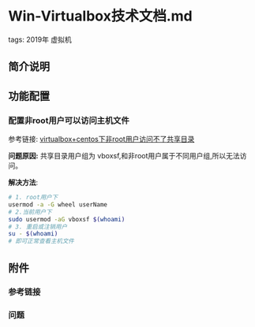 # Win-Virtualbox技术文档.md

tags: 2019年 虚拟机

## 简介说明

## 功能配置

### 配置非root用户可以访问主机文件

参考链接: [virtualbox+centos下非root用户访问不了共享目录](https://blog.csdn.net/longlongago7777/article/details/100808849)

**问题原因:** 共享目录用户组为 vboxsf,和非root用户属于不同用户组,所以无法访问。

**解决方法**:

```bash
# 1. root用户下
usermod -a -G wheel userName
# 2.当前用户下
sudo usermod -aG vboxsf $(whoami)  
# 3. 重启或注销用户  
su - $(whoami)
# 即可正常查看主机文件
```

## 附件

### 参考链接

### 问题
